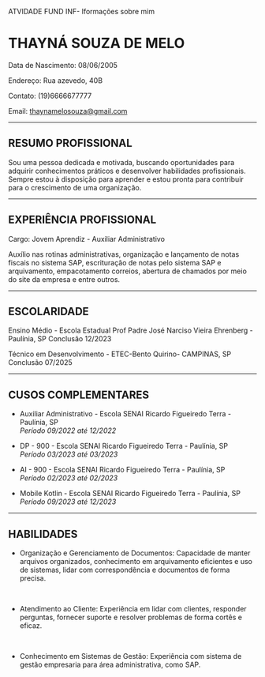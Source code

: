 ATVIDADE FUND INF- Iformações sobre mim

   
   <h1>THAYNÁ SOUZA DE MELO</h1>

 Data de Nascimento: 08/06/2005

Endereço: Rua azevedo, 40B

Contato: (19)6666677777

Email: thaynamelosouza@gmail.com


----
 <h2> RESUMO PROFISSIONAL </h2>


 Sou uma pessoa dedicada e motivada, buscando oportunidades para adquirir
 conhecimentos práticos e desenvolver habilidades profissionais. Sempre
 estou à disposição para aprender e estou pronta para contribuir para o
 crescimento de uma organização.


----
<h2> EXPERIÊNCIA PROFISSIONAL</h2>  


Cargo: Jovem Aprendiz - Auxiliar Administrativo

Auxílio nas rotinas administrativas, organização e lançamento de notas
fiscais no sistema SAP, escrituração de notas pelo sistema SAP e
arquivamento, empacotamento correios, abertura de chamados por meio do
site da empresa e entre outros.

----
<h2>ESCOLARIDADE</h2>


Ensino Médio - Escola Estadual Prof Padre José Narciso Vieira
Ehrenberg - Paulínia, SP 
Conclusão 12/2023

Técnico em Desenvolvimento - ETEC-Bento Quirino- CAMPINAS, SP 
Conclusão 07/2025

----

<h2>CUSOS COMPLEMENTARES</h2>

<ul>
        <li>
          <p>
            Auxiliar Administrativo - Escola SENAI Ricardo Figueiredo Terra -
            Paulínia, SP <br />
            <em>Período 09/2022 até 12/2022</em>
          </p>
        </li>
        <li>
          <p>
            DP - 900 - Escola SENAI Ricardo Figueiredo Terra - Paulínia, SP
            <br />
            <em>Período 03/2023 até 03/2023 </em>
          </p>
        </li>
        <li>
          <p>
            AI - 900 - Escola SENAI Ricardo Figueiredo Terra - Paulínia, SP
            <br />
            <em>Período 02/2023 até 02/2023 </em>
          </p>
        </li>
        <li>
          <p>
            Mobile Kotlin - Escola SENAI Ricardo Figueiredo Terra - Paulínia, SP
            <br />
            <em>Período 09/2023 até 12/2023 </em>
          </p>
        </li>
      </ul>
           
----
  <h2> HABILIDADES</h2>
  

<ul>
        <li>
          <p>
            Organização e Gerenciamento de Documentos: Capacidade de manter
            arquivos organizados, conhecimento em arquivamento eficientes e uso
            de sistemas, lidar com correspondência e documentos de forma
            precisa.
          </p>
        </li>
        <br />
        <li>
          <p>
            Atendimento ao Cliente: Experiência em lidar com clientes, responder
            perguntas, fornecer suporte e resolver problemas de forma cortês e
            eficaz.
          </p>
        </li>
        <br />
        <li>
          <p>
            Conhecimento em Sistemas de Gestão: Experiência com sistema de
            gestão empresaria para área administrativa, como SAP.
          </p>
        </li>
      </ul>
